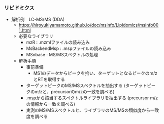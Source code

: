 ### リピドミクス

- 解析例　LC-MS/MS (DDA)
  - https://hiroyukiyamamoto.github.io/doc/msinfo/Lipidomics/msinfo001.html
  - 必要なライブラリ
    - mzR : .mzmlファイルの読み込み
    - MsBackendMsp : .mspファイルの読み込み
    - MSnbase : MS/MSスペクトルの処理
  - 解析手順
    - 事前準備
      - MS1のデータからピークを拾い、ターゲットとなるピークのm/zとRTを取得する
    - ターゲットピークのMS/MSスペクトルを抽出する (ターゲットピークのm/zと、precursorのm/zの一致を調べる)
    - .mspから該当するスペクトルライブラリを抽出する (precursor m/zの情報から一致を調べる)
    - 実測のMS/MSスペクトルと、ライブラリのMS/MSの類似度から一致度を調べる
